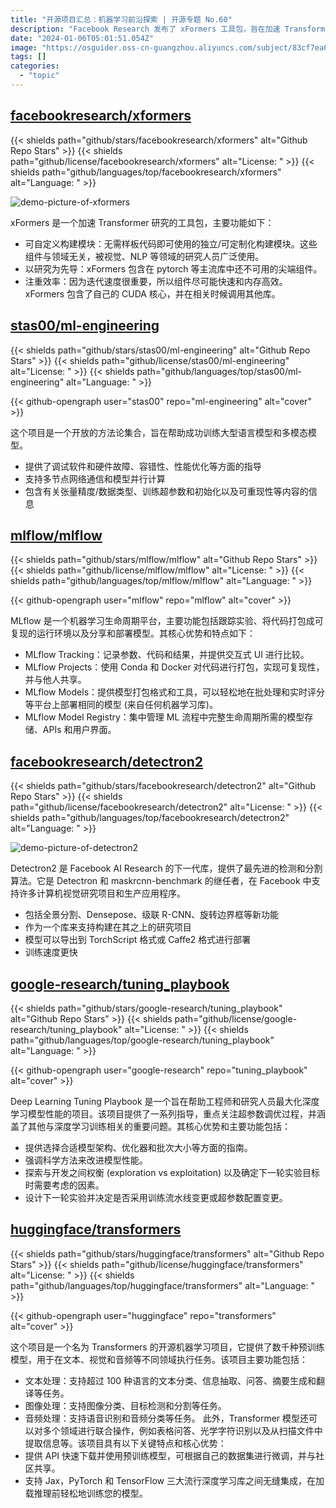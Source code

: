 ```yaml
---
title: "开源项目汇总：机器学习前沿探索 | 开源专题 No.60"
description: "Facebook Research 发布了 xFormers 工具包，旨在加速 Transformer 研究，提供了自定义构建模块和高效的组件。Google Research 的 Tuning Playbook 项目提供了深度学习模型性能最大化的指导，包括超参数调优和模型性能改进。Huggingface 的 Transformers 项目提供了数千种预训练模型，用于在文本、视觉和音频等领域执行任务。Stas00 的 ML Engineering 项目提供了训练大型语言模型和多模态模型的指导。Facebook Research 的 Detectron2 项目提供了最先进的检测和分割算法。MLflow 是一个机器学习生命周期平台，提供了实验跟踪、模型打包和部署等功能。"
date: "2024-01-06T05:01:51.054Z"
image: "https://osguider.oss-cn-guangzhou.aliyuncs.com/subject/83cf7ea6d7eccec74a725845f5de1eed.png"
tags: []
categories:
  - "topic"
---
```


## [facebookresearch/xformers](https://github.com/facebookresearch/xformers)

{{< shields path="github/stars/facebookresearch/xformers" alt="Github Repo Stars" >}} {{< shields path="github/license/facebookresearch/xformers" alt="License: " >}} {{< shields path="github/languages/top/facebookresearch/xformers" alt="Language: " >}}

![demo-picture-of-xformers](https://picgo-daily.oss-cn-guangzhou.aliyuncs.com/picgo-daily/2023/461726a6a9586e34da3cb5f0a5b1f8a6.png)

xFormers 是一个加速 Transformer 研究的工具包，主要功能如下：

- 可自定义构建模块：无需样板代码即可使用的独立/可定制化构建模块。这些组件与领域无关，被视觉、NLP 等领域的研究人员广泛使用。
- 以研究为先导：xFormers 包含在 pytorch 等主流库中还不可用的尖端组件。
- 注重效率：因为迭代速度很重要，所以组件尽可能快速和内存高效。xFormers 包含了自己的 CUDA 核心，并在相关时候调用其他库。
  
## [stas00/ml-engineering](https://github.com/stas00/ml-engineering)

{{< shields path="github/stars/stas00/ml-engineering" alt="Github Repo Stars" >}} {{< shields path="github/license/stas00/ml-engineering" alt="License: " >}} {{< shields path="github/languages/top/stas00/ml-engineering" alt="Language: " >}}

{{< github-opengraph user="stas00" repo="ml-engineering" alt="cover" >}}

这个项目是一个开放的方法论集合，旨在帮助成功训练大型语言模型和多模态模型。

- 提供了调试软件和硬件故障、容错性、性能优化等方面的指导
- 支持多节点网络通信和模型并行计算
- 包含有关张量精度/数据类型、训练超参数和初始化以及可重现性等内容的信息
  
## [mlflow/mlflow](https://github.com/mlflow/mlflow)

{{< shields path="github/stars/mlflow/mlflow" alt="Github Repo Stars" >}} {{< shields path="github/license/mlflow/mlflow" alt="License: " >}} {{< shields path="github/languages/top/mlflow/mlflow" alt="Language: " >}}

{{< github-opengraph user="mlflow" repo="mlflow" alt="cover" >}}

MLflow 是一个机器学习生命周期平台，主要功能包括跟踪实验、将代码打包成可复现的运行环境以及分享和部署模型。其核心优势和特点如下：

- MLflow Tracking：记录参数、代码和结果，并提供交互式 UI 进行比较。
- MLflow Projects：使用 Conda 和 Docker 对代码进行打包，实现可复现性，并与他人共享。
- MLflow Models：提供模型打包格式和工具，可以轻松地在批处理和实时评分等平台上部署相同的模型 (来自任何机器学习库)。
- MLflow Model Registry：集中管理 ML 流程中完整生命周期所需的模型存储、APIs 和用户界面。
  
## [facebookresearch/detectron2](https://github.com/facebookresearch/detectron2)

{{< shields path="github/stars/facebookresearch/detectron2" alt="Github Repo Stars" >}} {{< shields path="github/license/facebookresearch/detectron2" alt="License: " >}} {{< shields path="github/languages/top/facebookresearch/detectron2" alt="Language: " >}}

![demo-picture-of-detectron2](https://osguider.oss-cn-guangzhou.aliyuncs.com/subject/d042de87d91e3f44e4d16fed24f80ad0.jpeg)

Detectron2 是 Facebook AI Research 的下一代库，提供了最先进的检测和分割算法。它是 Detectron 和 maskrcnn-benchmark 的继任者，在 Facebook 中支持许多计算机视觉研究项目和生产应用程序。

- 包括全景分割、Densepose、级联 R-CNN、旋转边界框等新功能
- 作为一个库来支持构建在其之上的研究项目
- 模型可以导出到 TorchScript 格式或 Caffe2 格式进行部署
- 训练速度更快
  
## [google-research/tuning_playbook](https://github.com/google-research/tuning_playbook)

{{< shields path="github/stars/google-research/tuning_playbook" alt="Github Repo Stars" >}} {{< shields path="github/license/google-research/tuning_playbook" alt="License: " >}} {{< shields path="github/languages/top/google-research/tuning_playbook" alt="Language: " >}}

{{< github-opengraph user="google-research" repo="tuning_playbook" alt="cover" >}}

Deep Learning Tuning Playbook 是一个旨在帮助工程师和研究人员最大化深度学习模型性能的项目。该项目提供了一系列指导，重点关注超参数调优过程，并涵盖了其他与深度学习训练相关的重要问题。其核心优势和主要功能包括：

- 提供选择合适模型架构、优化器和批次大小等方面的指南。
- 强调科学方法来改进模型性能。
- 探索与开发之间权衡 (exploration vs exploitation) 以及确定下一轮实验目标时需要考虑的因素。
- 设计下一轮实验并决定是否采用训练流水线变更或超参数配置变更。
  
## [huggingface/transformers](https://github.com/huggingface/transformers)

{{< shields path="github/stars/huggingface/transformers" alt="Github Repo Stars" >}} {{< shields path="github/license/huggingface/transformers" alt="License: " >}} {{< shields path="github/languages/top/huggingface/transformers" alt="Language: " >}}

{{< github-opengraph user="huggingface" repo="transformers" alt="cover" >}}

这个项目是一个名为 Transformers 的开源机器学习项目，它提供了数千种预训练模型，用于在文本、视觉和音频等不同领域执行任务。该项目主要功能包括：

- 文本处理：支持超过 100 种语言的文本分类、信息抽取、问答、摘要生成和翻译等任务。
- 图像处理：支持图像分类、目标检测和分割等任务。
- 音频处理：支持语音识别和音频分类等任务。
此外，Transformer 模型还可以对多个领域进行联合操作，例如表格问答、光学字符识别以及从扫描文件中提取信息等。该项目具有以下关键特点和核心优势：
- 提供 API 快速下载并使用预训练模型，可根据自己的数据集进行微调，并与社区共享。
- 支持 Jax，PyTorch 和 TensorFlow 三大流行深度学习库之间无缝集成，在加载推理前轻松地训练您的模型。
  
